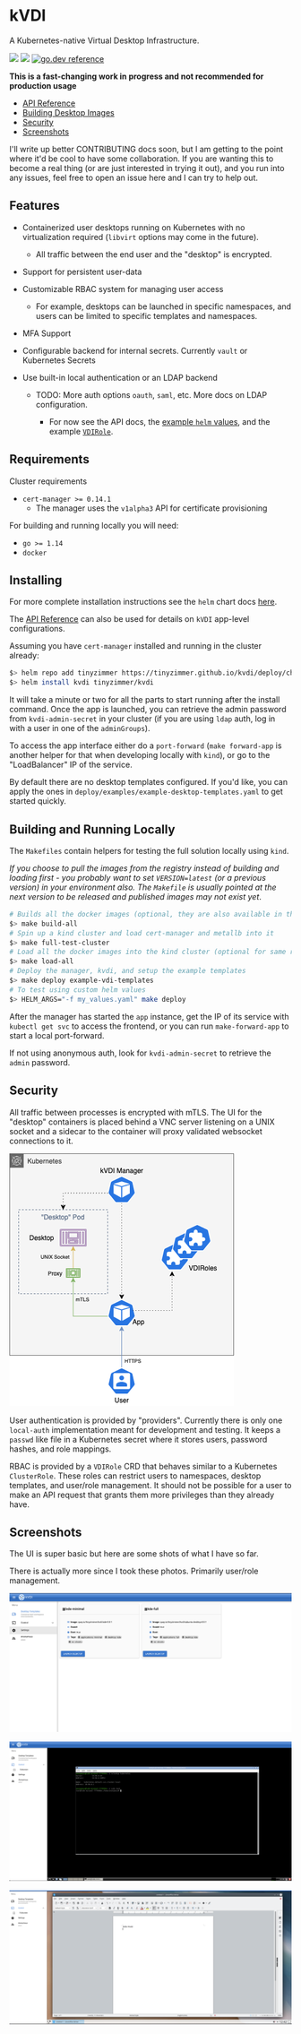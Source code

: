 # kVDI

A Kubernetes-native Virtual Desktop Infrastructure.

![](https://github.com/tinyzimmer/kvdi/workflows/Tests/badge.svg)
![](https://github.com/tinyzimmer/kvdi/workflows/Build/badge.svg)
[![go.dev reference](https://img.shields.io/badge/go.dev-reference-007d9c?logo=go&logoColor=white&style=flat-rounded)](https://pkg.go.dev/github.com/tinyzimmer/kvdi)

**This is a fast-changing work in progress and not recommended for production usage**

 - [API Reference](doc/crds.md)
 - [Building Desktop Images](build/desktops/README.md)
 - [Security](#security)
 - [Screenshots](#screenshots)

I'll write up better CONTRIBUTING docs soon, but I am getting to the point where it'd be cool to have some collaboration.
If you are wanting this to become a real thing (or are just interested in trying it out), and you run into any issues, feel free to open an issue here and I can try to help out.

## Features

  - Containerized user desktops running on Kubernetes with no virtualization required (`libvirt` options may come in the future).

    - All traffic between the end user and the "desktop" is encrypted.


  - Support for persistent user-data

  - Customizable RBAC system for managing user access

    - For example, desktops can be launched in specific namespaces, and users can be limited to specific templates and namespaces.


  - MFA Support

  - Configurable backend for internal secrets. Currently `vault` or Kubernetes Secrets

  - Use built-in local authentication or an LDAP backend

    - TODO: More auth options `oauth`, `saml`, etc. More docs on LDAP configuration.

      - For now see the API docs, the [example `helm` values](deploy/examples/example-ldap-helm-values.yaml), and the example [`VDIRole`](hack/glauth-role.yaml).

## Requirements

Cluster requirements

  - `cert-manager >= 0.14.1`
    - The manager uses the `v1alpha3` API for certificate provisioning

For building and running locally you will need:

  - `go >= 1.14`
  - `docker`

## Installing

For more complete installation instructions see the `helm` chart docs [here](deploy/charts/kvdi/README.md).

The [API Reference](doc/crds.md) can also be used for details on `kVDI` app-level configurations.

Assuming you have `cert-manager` installed and running in the cluster already:

```bash
$> helm repo add tinyzimmer https://tinyzimmer.github.io/kvdi/deploy/charts
$> helm install kvdi tinyzimmer/kvdi
```

It will take a minute or two for all the parts to start running after the install command.
Once the app is launched, you can retrieve the admin password from `kvdi-admin-secret` in your cluster (if you are using `ldap` auth, log in with a user in one of the `adminGroups`).


To access the app interface either do a `port-forward` (`make forward-app` is another helper for that when developing locally with `kind`), or go to the "LoadBalancer" IP of the service.

By default there are no desktop templates configured. If you'd like, you can apply the ones in `deploy/examples/example-desktop-templates.yaml` to get started quickly.

## Building and Running Locally

The `Makefiles` contain helpers for testing the full solution locally using `kind`.

_If you choose to pull the images from the registry instead of building and loading first - you probably want to set `VERSION=latest` (or a previous version) in your environment also.
The `Makefile` is usually pointed at the next version to be released and published images may not exist yet_.

```bash
# Builds all the docker images (optional, they are also available in the quay repo)
$> make build-all
# Spin up a kind cluster and load cert-manager and metallb into it
$> make full-test-cluster
# Load all the docker images into the kind cluster (optional for same reason as build)
$> make load-all
# Deploy the manager, kvdi, and setup the example templates
$> make deploy example-vdi-templates
# To test using custom helm values
$> HELM_ARGS="-f my_values.yaml" make deploy
```

After the manager has started the `app` instance, get the IP of its service with `kubectl get svc` to access the frontend, or you can run `make-forward-app` to start a local port-forward.

If not using anonymous auth, look for `kvdi-admin-secret` to retrieve the `admin` password.

## Security

All traffic between processes is encrypted with mTLS.
The UI for the "desktop" containers is placed behind a VNC server listening on a UNIX socket and a sidecar to the container will proxy validated websocket connections to it.

![img](doc/kvdi_arch.png)

User authentication is provided by "providers". Currently there is only one `local-auth` implementation meant for development and testing.
It keeps a `passwd` like file in a Kubernetes secret where it stores users, password hashes, and role mappings.

RBAC is provided by a `VDIRole` CRD that behaves similar to a Kubernetes `ClusterRole`.
These roles can restrict users to namespaces, desktop templates, and user/role management.
It should not be possible for a user to make an API request that grants them more privileges than they already have.

## Screenshots

The UI is super basic but here are some shots of what I have so far.

There is actually more since I took these photos. Primarily user/role management.

![img](doc/templates.png)

![img](doc/term.png)

![img](doc/libre.png)
